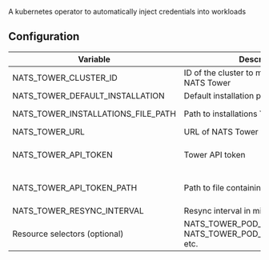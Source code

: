 
A kubernetes operator to automatically inject credentials into workloads


## Configuration

| Variable                           | Description                                                      | Required                                   |
| ---------------------------------- | ---------------------------------------------------------------- | ------------------------------------------ |
| NATS_TOWER_CLUSTER_ID              | ID of the cluster to match the ACL in NATS Tower                 | Yes                                        |
| NATS_TOWER_DEFAULT_INSTALLATION    | Default installation public key                                  | No                                         |
| NATS_TOWER_INSTALLATIONS_FILE_PATH | Path to installations YAML file                                  | No (defaults to config/installations.yaml) |
| NATS_TOWER_URL                     | URL of NATS Tower                                                | Yes (defaults to empty)                    |
| NATS_TOWER_API_TOKEN               | Tower API token                                                  | Yes (if NATS_TOWER_API_TOKEN_PATH not set) |
| NATS_TOWER_API_TOKEN_PATH          | Path to file containing Tower API token                          | Yes (if NATS_TOWER_API_TOKEN not set)      |
| NATS_TOWER_RESYNC_INTERVAL         | Resync interval in minutes                                       | No (defaults to 0)                         |
| Resource selectors (optional)      | NATS_TOWER_POD_CONFIG_KIND, NATS_TOWER_POD_CONFIG_SELECTOR, etc. | No                                         |
